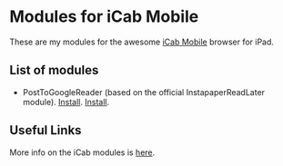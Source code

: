 Modules for iCab Mobile
=======================

These are my modules for the awesome [iCab Mobile](http://www.icab-mobile.de/) browser for iPad.

List of modules
---------------

* PostToGoogleReader (based on the official InstapaperReadLater module).
  [Install](icabmodule://github.com/vvs/icab_modules/raw/master/PostToGoogleReader.icabmodule).
  <a href="icabmodule://github.com/vvs/icab_modules/raw/master/PostToGoogleReader.icabmodule">Install</a>.

Useful Links
------------

More info on the iCab modules is [here](http://www.icab.de/blog/2010/02/17/modules-for-icab-mobile/).
